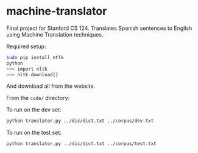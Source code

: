 # machine-translator
Final project for Stanford CS 124. Translates Spanish sentences to English using Machine Translation techniques.

Required setup:
```bash
sudo pip install ntlk
python
>>> import nltk
>>> nltk.download()
```

And download all from the website.

From the `code/` directory:

To run on the dev set:
```bash
python translator.py ../dic/dict.txt ../corpus/dev.txt
```

To run on the test set:
```bash
python translator.py ../dic/dict.txt ../corpus/test.txt
```
